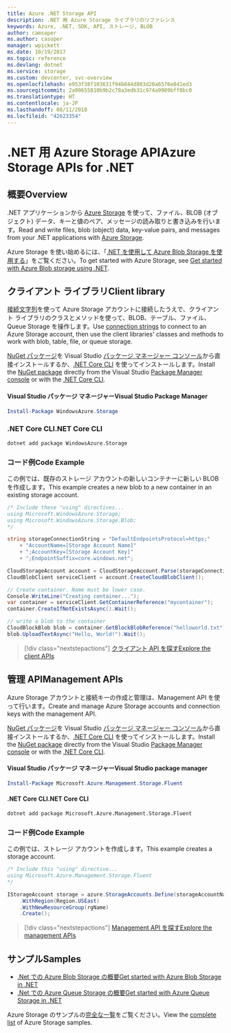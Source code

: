 ```yaml
---
title: Azure .NET Storage API
description: .NET 用 Azure Storage ライブラリのリファレンス
keywords: Azure, .NET, SDK, API, ストレージ, BLOB
author: camsoper
ms.author: casoper
manager: wpickett
ms.date: 10/19/2017
ms.topic: reference
ms.devlang: dotnet
ms.service: storage
ms.custom: devcenter, svc-overview
ms.openlocfilehash: e953f38f103631f94b844d803d20a6576e841ed3
ms.sourcegitcommit: 2a00655810b9b2c78a3edb31c974a9989bff8bc0
ms.translationtype: HT
ms.contentlocale: ja-JP
ms.lasthandoff: 08/11/2018
ms.locfileid: "42623354"
---
```

# <a name="azure-storage-apis-for-net"></a><span data-ttu-id="4e64b-104">.NET 用 Azure Storage API</span><span class="sxs-lookup"><span data-stu-id="4e64b-104">Azure Storage APIs for .NET</span></span>

## <a name="overview"></a><span data-ttu-id="4e64b-105">概要</span><span class="sxs-lookup"><span data-stu-id="4e64b-105">Overview</span></span>

<span data-ttu-id="4e64b-106">.NET アプリケーションから [Azure Storage](https://docs.microsoft.com/azure/storage/storage-introduction) を使って、ファイル、BLOB (オブジェクト) データ、キーと値のペア、メッセージの読み取りと書き込みを行います。</span><span class="sxs-lookup"><span data-stu-id="4e64b-106">Read and write files, blob (object) data, key-value pairs, and messages from your .NET applications with [Azure Storage](https://docs.microsoft.com/azure/storage/storage-introduction).</span></span>

<span data-ttu-id="4e64b-107">Azure Storage を使い始めるには、「[.NET を使用して Azure Blob Storage を使用する](/azure/storage/storage-dotnet-how-to-use-blobs)」をご覧ください。</span><span class="sxs-lookup"><span data-stu-id="4e64b-107">To get started with Azure Storage, see [Get started with Azure Blob storage using .NET](/azure/storage/storage-dotnet-how-to-use-blobs).</span></span>

## <a name="client-library"></a><span data-ttu-id="4e64b-108">クライアント ライブラリ</span><span class="sxs-lookup"><span data-stu-id="4e64b-108">Client library</span></span>

<span data-ttu-id="4e64b-109">[接続文字列](/azure/storage/storage-create-storage-account#manage-your-storage-account)を使って Azure Storage アカウントに接続したうえで、クライアント ライブラリのクラスとメソッドを使って、BLOB、テーブル、ファイル、Queue Storage を操作します。</span><span class="sxs-lookup"><span data-stu-id="4e64b-109">Use [connection strings](/azure/storage/storage-create-storage-account#manage-your-storage-account) to connect to an Azure Storage account, then use the client libraries' classes and methods to work with blob, table, file, or queue storage.</span></span>

<span data-ttu-id="4e64b-110">[NuGet パッケージ](https://www.nuget.org/packages/WindowsAzure.Storage)を Visual Studio [パッケージ マネージャー コンソール][PackageManager]から直接インストールするか、[.NET Core CLI][DotNetCLI] を使ってインストールします。</span><span class="sxs-lookup"><span data-stu-id="4e64b-110">Install the [NuGet package](https://www.nuget.org/packages/WindowsAzure.Storage) directly from the Visual Studio [Package Manager console][PackageManager] or with the [.NET Core CLI][DotNetCLI].</span></span>

#### <a name="visual-studio-package-manager"></a><span data-ttu-id="4e64b-111">Visual Studio パッケージ マネージャー</span><span class="sxs-lookup"><span data-stu-id="4e64b-111">Visual Studio Package Manager</span></span>

```powershell
Install-Package WindowsAzure.Storage
```

### <a name="net-core-cli"></a><span data-ttu-id="4e64b-112">.NET Core CLI</span><span class="sxs-lookup"><span data-stu-id="4e64b-112">.NET Core CLI</span></span>

```bash
dotnet add package WindowsAzure.Storage
```

### <a name="code-example"></a><span data-ttu-id="4e64b-113">コード例</span><span class="sxs-lookup"><span data-stu-id="4e64b-113">Code Example</span></span>

<span data-ttu-id="4e64b-114">この例では、既存のストレージ アカウントの新しいコンテナーに新しい BLOB を作成します。</span><span class="sxs-lookup"><span data-stu-id="4e64b-114">This example creates a new blob to a new container in an existing storage account.</span></span>

```csharp
/* Include these "using" directives...
using Microsoft.WindowsAzure.Storage;
using Microsoft.WindowsAzure.Storage.Blob;
*/

string storageConnectionString = "DefaultEndpointsProtocol=https;"
    + "AccountName=[Storage Account Name]"
    + ";AccountKey=[Storage Account Key]"
    + ";EndpointSuffix=core.windows.net";

CloudStorageAccount account = CloudStorageAccount.Parse(storageConnectionString);
CloudBlobClient serviceClient = account.CreateCloudBlobClient();

// Create container. Name must be lower case.
Console.WriteLine("Creating container...");
var container = serviceClient.GetContainerReference("mycontainer");
container.CreateIfNotExistsAsync().Wait();

// write a blob to the container
CloudBlockBlob blob = container.GetBlockBlobReference("helloworld.txt");
blob.UploadTextAsync("Hello, World!").Wait();
```

> [!div class="nextstepactions"]
> [<span data-ttu-id="4e64b-115">クライアント API を探す</span><span class="sxs-lookup"><span data-stu-id="4e64b-115">Explore the client APIs</span></span>](/dotnet/api/overview/azure/storage/client)

## <a name="management-apis"></a><span data-ttu-id="4e64b-116">管理 API</span><span class="sxs-lookup"><span data-stu-id="4e64b-116">Management APIs</span></span>

<span data-ttu-id="4e64b-117">Azure Storage アカウントと接続キーの作成と管理は、Management API を使って行います。</span><span class="sxs-lookup"><span data-stu-id="4e64b-117">Create and manage Azure Storage accounts and connection keys with the management API.</span></span>

<span data-ttu-id="4e64b-118">[NuGet パッケージ](https://www.nuget.org/packages/Microsoft.Azure.Management.Storage.Fluent)を Visual Studio [パッケージ マネージャー コンソール][PackageManager]から直接インストールするか、[.NET Core CLI][DotNetCLI] を使ってインストールします。</span><span class="sxs-lookup"><span data-stu-id="4e64b-118">Install the [NuGet package](https://www.nuget.org/packages/Microsoft.Azure.Management.Storage.Fluent) directly from the Visual Studio [Package Manager console][PackageManager] or with the [.NET Core CLI][DotNetCLI].</span></span>

#### <a name="visual-studio-package-manager"></a><span data-ttu-id="4e64b-119">Visual Studio パッケージ マネージャー</span><span class="sxs-lookup"><span data-stu-id="4e64b-119">Visual Studio package manager</span></span>

```powershell
Install-Package Microsoft.Azure.Management.Storage.Fluent
```

#### <a name="net-core-cli"></a><span data-ttu-id="4e64b-120">.NET Core CLI</span><span class="sxs-lookup"><span data-stu-id="4e64b-120">.NET Core CLI</span></span>

````bash
dotnet add package Microsoft.Azure.Management.Storage.Fluent
````

### <a name="code-example"></a><span data-ttu-id="4e64b-121">コード例</span><span class="sxs-lookup"><span data-stu-id="4e64b-121">Code Example</span></span>

<span data-ttu-id="4e64b-122">この例では、ストレージ アカウントを作成します。</span><span class="sxs-lookup"><span data-stu-id="4e64b-122">This example creates a storage account.</span></span>

```csharp
/* Include this "using" directive...
using Microsoft.Azure.Management.Storage.Fluent
*/

IStorageAccount storage = azure.StorageAccounts.Define(storageAccountName)
    .WithRegion(Region.USEast)
    .WithNewResourceGroup(rgName)
    .Create();
```

> [!div class="nextstepactions"]
> [<span data-ttu-id="4e64b-123">Management API を探す</span><span class="sxs-lookup"><span data-stu-id="4e64b-123">Explore the management APIs</span></span>](/dotnet/api/overview/azure/storage/management)

## <a name="samples"></a><span data-ttu-id="4e64b-124">サンプル</span><span class="sxs-lookup"><span data-stu-id="4e64b-124">Samples</span></span>

* [<span data-ttu-id="4e64b-125">.Net での Azure Blob Storage の概要</span><span class="sxs-lookup"><span data-stu-id="4e64b-125">Get started with Azure Blob Storage in .NET</span></span>](https://azure.microsoft.com/resources/samples/storage-blob-dotnet-getting-started/) 
* [<span data-ttu-id="4e64b-126">.Net での Azure Queue Storage の概要</span><span class="sxs-lookup"><span data-stu-id="4e64b-126">Get started with Azure Queue Storage in .NET</span></span>](https://azure.microsoft.com/resources/samples/storage-queue-dotnet-getting-started/)

<span data-ttu-id="4e64b-127">Azure Storage のサンプルの[完全な一覧](https://azure.microsoft.com/resources/samples/?platform=dotnet&term=storage)をご覧ください。</span><span class="sxs-lookup"><span data-stu-id="4e64b-127">View the [complete list](https://azure.microsoft.com/resources/samples/?platform=dotnet&term=storage) of Azure Storage samples.</span></span>

[PackageManager]: https://docs.microsoft.com/nuget/tools/package-manager-console
[DotNetCLI]: https://docs.microsoft.com/dotnet/core/tools/dotnet-add-package